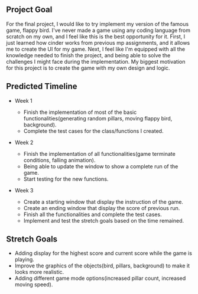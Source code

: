 ## Project Goal
For the final project, I would like to try implement my version of the famous game, flappy bird. I've never made a game 
using any coding language from scratch on my own, and I feel like this is the best opportunity for it. First, I just 
learned how cinder works from previous mp assignments, and it allows me to create the UI for my game. Next, I feel like 
I'm equipped with all the knowledge needed to finish the project, and being able to solve the challenges I might face 
during the implementation. My biggest motivation for this project is to create the game with my own design and logic.

## Predicted Timeline
- Week 1
  - Finish the implementation of most of the basic functionalities(generating random pillars, moving flappy bird, background).
  - Complete the test cases for the class/functions I created.

- Week 2
  - Finish the implementation of all functionalities(game terminate conditions, falling animation).
  - Being able to update the window to show a complete run of the game.
  - Start testing for the new functions.

- Week 3
  - Create a starting window that display the instruction of the game.
  - Create an ending window that display the score of previous run.
  - Finish all the functionalities and complete the test cases.
  - Implement and test the stretch goals based on the time remained.

## Stretch Goals
- Adding display for the highest score and current score while the game is playing.
- Improve the graphics of the objects(bird, pillars, background) to make it looks more realistic.
- Adding different game mode options(increased pillar count, increased moving speed).